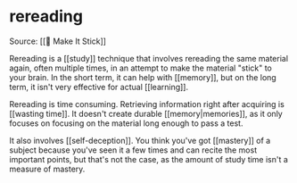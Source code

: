 # rereading
Source: [[📕 Make It Stick]]

Rereading is a [[study]] technique that involves rereading the same material again, often multiple times, in an attempt to make the material "stick" to your brain. In the short term, it can help with [[memory]], but on the long term, it isn't very effective for actual [[learning]].

Rereading is time consuming. Retrieving information right after acquiring is [[wasting time]]. It doesn't create durable [[memory|memories]], as it only focuses on focusing on the material long enough to pass a test.

It also involves [[self-deception]]. You think you've got [[mastery]] of a subject because you've seen it a few times and can recite the most important points, but that's not the case, as the amount of study time isn't a measure of mastery.